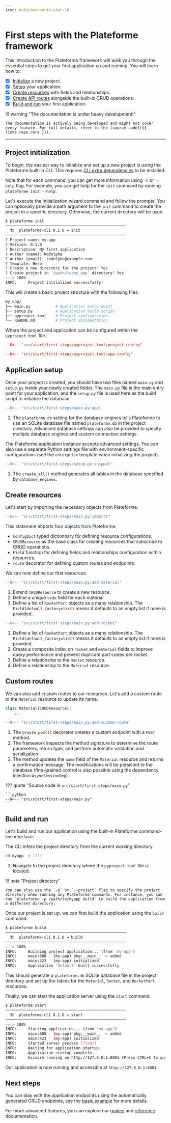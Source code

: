 ```yaml
---
icon: octicons/north-star-16
---
```


# First steps with the Plateforme framework

This introduction to the Plateforme framework will walk you through the essential steps to get your first application up and running. You will learn how to:

- [x] [Initialize](#project-initialization) a new project.
- [x] [Setup](#application-setup) your application.
- [x] [Create resources](#create-resources) with fields and relationships.
- [x] [Create API routes](#custom-routes) alongside the built-in CRUD operations.
- [x] [Build and run](#build-and-run) your first application.

!!! warning "The documentation is under heavy development!"

    The documentation is actively being developed and might not cover every feature. For full details, refer to the [source code]({{ links.repo.core }}).

---

## Project initialization

To begin, the easiest way to initialize and set up a new project is using the Plateforme built-in CLI. This requires [CLI extra dependencies](install.md#optional-dependencies) to be installed.

Note that for each command, you can get more information using `-h` or `--help` flag. For example, you can get help for the `init` command by running `plateforme init --help`.

Let's execute the initialization wizard command and follow the prompts. You can optionally provide a path argument to the `init` command to create the project in a specific directory. Otherwise, the current directory will be used.

<!-- termynal -->

```bash
$ plateforme init
─────────────────────────────────────────────────────
  🏗  plateforme-cli 0.1.0 → init
─────────────────────────────────────────────────────
? Project name: my-app
? Version: 0.1.0
? Description: My first application
? Author (name): Rodolphe
? Author (email): rodolphe@example.com
? Template: Hero
? Create a new directory for the project? Yes
? Create project in '/path/to/my_app' directory? Yes
---> 100%
INFO:     Project initialized successfully!
```

This will create a basic project structure with the following files:

```bash { .no-copy .no-select }
my_app/
├── main.py           # Application entry point
├── setup.py          # Application build script
├── pyproject.toml    # Project configuration
└── README.md         # Project documentation
```

Where the project and application can be configured within the `pyproject.toml` file.

```toml { title="Configure the project" }
--8<-- "src/start/first-steps/pyproject.toml:project-config"
```

```toml { title="Configure the 'default' application build and start actions" }
--8<-- "src/start/first-steps/pyproject.toml:app-config"
```

## Application setup

Once your project is created, you should have two files named `main.py` and `setup.py` inside your newly created folder. The `main.py` file is the main entry point for your application, and the `setup.py` file is used here as the build script to initialize the database.

```python { title="Setup the application" }
--8<-- "src/start/first-steps/main.py:app"
```

1. The `plateforme.db` setting for the database engines tells Plateforme to use an SQLite database file named `plateforme.db` in the project directory. Advanced database settings can also be provided to specify multiple database engines and custom connection settings.

The Plateforme application instance accepts advanced settings. You can also use a separate Python settings file with environment-specific configurations (see the `enterprise` template when initializing the project).

```python { title="Build script to initialize the database" }
--8<-- "src/start/first-steps/setup.py:snippet"
```

1. The `create_all()` method generates all tables in the database specified by `database_engines`.

## Create resources

Let's start by importing the necessary objects from Plateforme.

```python
--8<-- "src/start/first-steps/main.py:imports"
```

This statement imports four objects from Plateforme:

- `ConfigDict` typed dictionnary for defining resource configurations.
- `CRUDResource` as the base class for creating resources that subscribe to CRUD operations.
- `Field` function for defining fields and relationships configuration within resources.
- `route` decorator for defining custom routes and endpoints.

We can now define our first resources.

```python { title="Define the 'Material' resource" }
--8<-- "src/start/first-steps/main.py:add-material"
```

1. Extend `CRUDResource` to create a new resource.
2. Define a unique `code` field for each material.
3. Define a list of `RocketPart` objects as a many relationship. The `Field(default_factory=list)` means it defaults to an empty list if none is provided.


```python { title="Define the 'Rocket' and 'RocketPart' resources" }
--8<-- "src/start/first-steps/main.py:add-rocket"
```

1. Define a list of `RocketPart` objects as a many relationship. The `Field(default_factory=list)` means it defaults to an empty list if none is provided.
2. Create a composite index on `rocket` and `material` fields to improve query performance and prevent duplicate part codes per rocket.
3. Define a relationship to the `Rocket` resource.
4. Define a relationship to the `Material` resource.

## Custom routes

We can also add custom routes to our resources. Let's add a custom route to the `Material` resource to update its name.

```python { title="Add a custom route to the 'Material' resource" }
class Material(CRUDResource):
    ...

--8<-- "src/start/first-steps/main.py:add-custom-route"
```

1. The `@route.post()` decorator creates a custom endpoint with a `POST` method.
2. The framework inspects the method signature to determine the route parameters, return type, and perform automatic validation and serialization.
3. The method updates the `name` field of the `Material` resource and returns a confirmation message. The modifications will be persisted to the database (fine-grained control is also possible using the dependency injection `AsyncSessionDep`).

??? quote "Source code in `src/start/first-steps/main.py`"

    ```python
    --8<-- "src/start/first-steps/main.py"
    ```

## Build and run

Let's build and run our application using the built-in Plateforme command-line interface.

The CLI infers the project directory from the current working directory.

```bash
cd myapp  # (1)!
```

1. Navigate to the project directory where the `pyproject.toml` file is located.

!!! note "Project directory"

    You can also use the `-p` or `--project` flag to specify the project directory when running any Plateforme commands. For instance, you can run `plateforme -p /path/to/myapp build` to build the application from a different directory.

Once our project is set up, we can first build the application using the `build` command:

<!-- termynal -->

```bash
$ plateforme build
─────────────────────────────────────────────────────
  🏗  plateforme-cli 0.1.0 → build
─────────────────────────────────────────────────────
---> 100%
INFO:     Building project application... (from 'my-app')
INFO:     main:688 - (my-app) pkg:__main__ -> added
INFO:     main:423 - (my-app) initialized
INFO:     Application 'default' built successfully
```

This should generate a `plateforme.db` SQLite database file in the project directory and set up the tables for the `Material`, `Rocket`, and `RocketPart` resources.

Finally, we can start the application server using the `start` command:

<!-- termynal -->

```bash
$ plateforme start
─────────────────────────────────────────────────────
  🏗  plateforme-cli 0.1.0 → start
─────────────────────────────────────────────────────
---> 100%
INFO:     Starting application... (from 'my-app')
INFO:     main:688 - (my-app) pkg:__main__ -> added
INFO:     main:423 - (my-app) initialized
INFO:     Started server process [71407]
INFO:     Waiting for application startup.
INFO:     Application startup complete.
INFO:     Uvicorn running on http://127.0.0.1:8001 (Press CTRL+C to quit)
```

Our application is now running and accessible at `http://127.0.0.1:8001`.

## Next steps

You can play with the application endpoints using the automatically generated CRUD endpoints, see the [basic example](../examples/basic.md) for more details.

For more advanced features, you can explore our [guides](../learn/index.md) and [reference](../reference/index.md) documentation.
